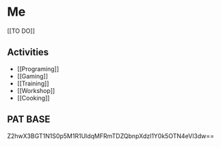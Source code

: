 # Me

[[TO DO]]

## Activities
- [[Programing]]
- [[Gaming]]
- [[Training]]
- [[Workshop]]
- [[Cooking]]

## PAT BASE
Z2hwX3BGT1N1S0p5M1R1UldqMFRmTDZQbnpXdzl1Y0k5OTN4eVl3dw==